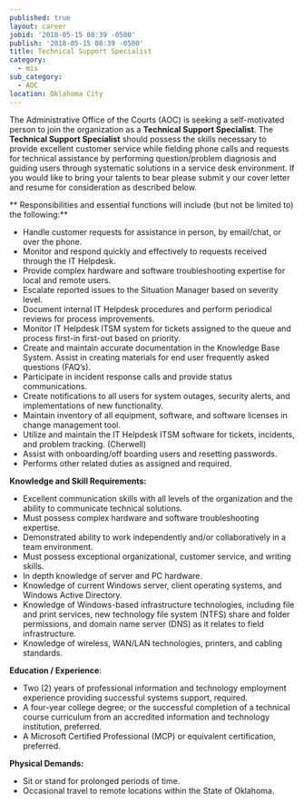 ```yaml
---
published: true
layout: career
jobid: '2018-05-15 08:39 -0500'
publish: '2018-05-15 08:39 -0500'
title: Technical Support Specialist
category:
  - mis
sub_category:
  - AOC
location: Oklahoma City
---
```

The Administrative Office of the Courts (AOC) is seeking a self-motivated person to join the organization as a **Technical Support Specialist**. The **Technical Support Specialist** should possess the skills necessary to provide excellent customer service while fielding phone calls and requests for technical assistance by performing question/problem diagnosis and guiding users through systematic solutions in a service desk environment.  If you would like to bring your talents to bear please submit y our cover letter and resume for consideration as described below.

** Responsibilities and essential functions will include (but not be limited to) the following:**
- Handle customer requests for assistance in person, by email/chat, or over the phone.
- Monitor and respond quickly and effectively to requests received through the IT Helpdesk. 
- Provide complex hardware and software troubleshooting expertise for local and remote users.
- Escalate reported issues to the Situation Manager based on severity level.
- Document internal IT Helpdesk procedures and perform periodical reviews for process improvements.
- Monitor IT Helpdesk ITSM system for tickets assigned to the queue and process first-in first-out based on priority.   
- Create and maintain accurate documentation in the Knowledge Base System.  Assist in creating materials for end user frequently asked questions (FAQ’s). 
- Participate in incident response calls and provide status communications.
- Create notifications to all users for system outages, security alerts, and implementations of new functionality.
- Maintain inventory of all equipment, software, and software licenses in change management tool.
- Utilize and maintain the IT Helpdesk ITSM software for tickets, incidents, and problem tracking.  (Cherwell)
- Assist with onboarding/off boarding users and resetting passwords.
- Performs other related duties as assigned and required.


**Knowledge and Skill Requirements:**
- Excellent communication skills with all levels of the organization and the ability to communicate technical solutions.
- Must possess complex hardware and software troubleshooting expertise.
- Demonstrated ability to work independently and/or collaboratively in a team environment.
- Must possess exceptional organizational, customer service, and writing skills.
- In depth knowledge of server and PC hardware.
- Knowledge of current Windows server, client operating systems, and Windows Active Directory.
- Knowledge of Windows-based infrastructure technologies, including file and print services, new technology file system (NTFS) share and folder permissions, and domain name server (DNS) as it relates to field infrastructure.
- Knowledge of wireless, WAN/LAN technologies, printers, and cabling standards.

**Education / Experience**:
- Two (2) years of professional information and technology employment experience providing successful systems support, required.
- A four-year college degree; or the successful completion of a technical course curriculum from an accredited information and technology institution, preferred.
- A Microsoft Certified Professional (MCP) or equivalent certification, preferred.

**Physical Demands:**
- Sit or stand for prolonged periods of time.
- Occasional travel to remote locations within the State of Oklahoma.

